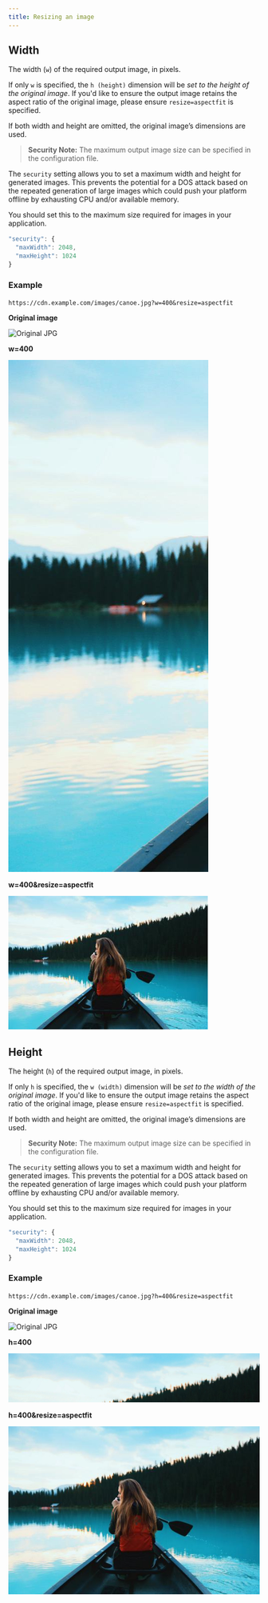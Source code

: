 ```yaml
---
title: Resizing an image
---
```


## Width

The width (`w`) of the required output image, in pixels.

If only `w` is specified, the `h (height)` dimension will be _set to the height of the original image_. If you'd like to ensure the output image retains the aspect ratio of the original image, please ensure `resize=aspectfit` is specified.

If both width and height are omitted, the original image’s dimensions are used.

> **Security Note:** The maximum output image size can be specified in the configuration file.

The `security` setting allows you to set a maximum width and height for generated images. This prevents the potential for a DOS attack based on the repeated generation of large images which could push your platform offline by exhausting CPU and/or available memory.

You should set this to the maximum size required for images in your application.

```js
"security": {
  "maxWidth": 2048,
  "maxHeight": 1024
}
```

### Example

`https://cdn.example.com/images/canoe.jpg?w=400&resize=aspectfit`

**Original image**

![Original JPG](/cdn/assets/canoe.jpeg)

**w=400**

![Width 400](/cdn/assets/canoe-w400.jpeg "Image credit: Roberto Nickson (https://unsplash.com/@rpnickson)")

**w=400&resize=aspectfit**

![Width 400, Aspect Fit](/cdn/assets/canoe-w400-aspectfit.jpeg "Image credit: Roberto Nickson (https://unsplash.com/@rpnickson)")


## Height

The height (`h`) of the required output image, in pixels.

If only `h` is specified, the `w (width)` dimension will be _set to the width of the original image_. If you'd like to ensure the output image retains the aspect ratio of the original image, please ensure `resize=aspectfit` is specified.

If both width and height are omitted, the original image’s dimensions are used.

> **Security Note:** The maximum output image size can be specified in the configuration file.

The `security` setting allows you to set a maximum width and height for generated images. This prevents the potential for a DOS attack based on the repeated generation of large images which could push your platform offline by exhausting CPU and/or available memory.

You should set this to the maximum size required for images in your application.

```js
"security": {
  "maxWidth": 2048,
  "maxHeight": 1024
}
```

### Example

`https://cdn.example.com/images/canoe.jpg?h=400&resize=aspectfit`

**Original image**

![Original JPG](/cdn/assets/canoe.jpeg)

**h=400**

![Height 400](/cdn/assets/canoe-h400.jpeg "Image credit: Roberto Nickson (https://unsplash.com/@rpnickson)")

**h=400&resize=aspectfit**

![Height 400, Aspect Fit](/cdn/assets/canoe-h400-aspectfit.jpeg "Image credit: Roberto Nickson (https://unsplash.com/@rpnickson)")
